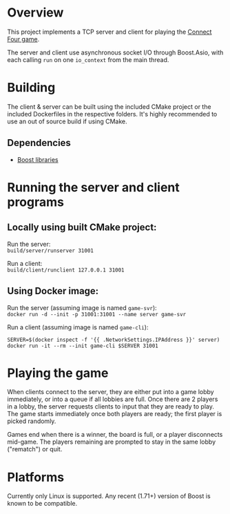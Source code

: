 # Overview

This project implements a TCP server and client for playing the [Connect Four game](https://en.wikipedia.org/wiki/Connect_Four).

The server and client use asynchronous socket I/O through Boost.Asio, with each calling `run` on one `io_context` from the main thread.

# Building

The client & server can be built using the included CMake project or the included Dockerfiles in the respective folders. It's highly recommended to use an out of source build if using CMake.

## Dependencies

- [Boost libraries](https://www.boost.org/users/download/)

# Running the server and client programs

## Locally using built CMake project:

Run the server:<br/>
```build/server/runserver 31001```

Run a client:<br/>
```build/client/runclient 127.0.0.1 31001```

## Using Docker image:

Run the server (assuming image is named `game-svr`):<br/>
```docker run -d --init -p 31001:31001 --name server game-svr```

Run a client (assuming image is named `game-cli`):<br/>
```
SERVER=$(docker inspect -f '{{ .NetworkSettings.IPAddress }}' server)
docker run -it --rm --init game-cli $SERVER 31001
```

# Playing the game

When clients connect to the server, they are either put into a game lobby immediately, or into a queue if all lobbies are full. Once there are 2 players in a lobby, the server requests clients to input that they are ready to play. The game starts immediately once both players are ready; the first player is picked randomly.

Games end when there is a winner, the board is full, or a player disconnects mid-game. The players remaining are prompted to stay in the same lobby ("rematch") or quit.

# Platforms

Currently only Linux is supported. Any recent (1.71+) version of Boost is known to be compatible.
